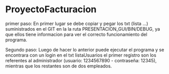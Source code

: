 # ProyectoFacturacion
primer paso: En primer lugar se debe copiar y pegar los txt (lista ...) 
             suministrados en el GIT en la la ruta PRESENTACION_GUI/BIN/DEBUG, 
             ya que ellos tiene informacion para ver el correcto funcionamiento del programa.

Segundo paso: Luego de hacer lo anterior puede ejecutar el programa 
             y se encontrara con un login en el txt listaUsuarios el
             primer registro son los referentes al administrador (usuario: 1234567890 - contraseña: 12345), 
             mientras que los restantes son de dos empleados. 

